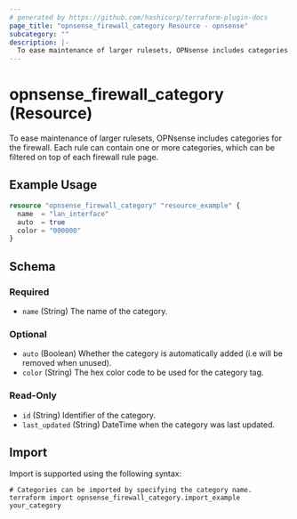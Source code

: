 ```yaml
---
# generated by https://github.com/hashicorp/terraform-plugin-docs
page_title: "opnsense_firewall_category Resource - opnsense"
subcategory: ""
description: |-
  To ease maintenance of larger rulesets, OPNsense includes categories for the firewall. Each rule can contain one or more categories, which can be filtered on top of each firewall rule page.
---
```


# opnsense_firewall_category (Resource)

To ease maintenance of larger rulesets, OPNsense includes categories for the firewall. Each rule can contain one or more categories, which can be filtered on top of each firewall rule page.

## Example Usage

```terraform
resource "opnsense_firewall_category" "resource_example" {
  name  = "lan_interface"
  auto  = true
  color = "000000"
}
```

<!-- schema generated by tfplugindocs -->
## Schema

### Required

- `name` (String) The name of the category.

### Optional

- `auto` (Boolean) Whether the category is automatically added (i.e will be removed when unused).
- `color` (String) The hex color code to be used for the category tag.

### Read-Only

- `id` (String) Identifier of the category.
- `last_updated` (String) DateTime when the category was last updated.

## Import

Import is supported using the following syntax:

```shell
# Categories can be imported by specifying the category name.
terraform import opnsense_firewall_category.import_example your_category
```
